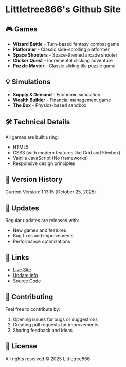 # Littletree866's Github Site

## 🎮 Games

- **Wizard Battle** - Turn-based fantasy combat game
- **Platformer** - Classic side-scrolling platformer
- **Space Shooters** - Space-themed arcade shooter
- **Clicker Quest** - Incremental clicking adventure
- **Puzzle Master** - Classic sliding tile puzzle game

## 💡 Simulations

- **Supply & Demand** - Economic simulation
- **Wealth Builder** - Financial management game
- **The Box** - Physics-based sandbox

## 🛠️ Technical Details

All games are built using:
- HTML5
- CSS3 (with modern features like Grid and Flexbox)
- Vanilla JavaScript (No frameworks)
- Responsive design principles

## 🔄 Version History

Current Version: 1.13.15 (October 25, 2025)



## 📅 Updates

Regular updates are released with:
- New games and features
- Bug fixes and improvements
- Performance optimizations

## 🔗 Links

- [Live Site](https://littletree866.github.io)
- [Update Info](https://littletree866.github.io/updateinfo.html)
- [Source Code](https://github.com/littletree866/website)

## 🤝 Contributing

Feel free to contribute by:
1. Opening issues for bugs or suggestions
2. Creating pull requests for improvements
3. Sharing feedback and ideas

## 📜 License

All rights reserved © 2025 Littletree866
